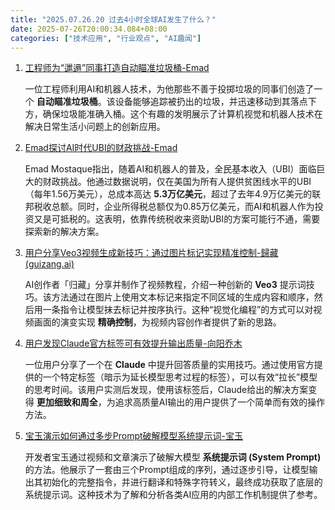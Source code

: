 ```yaml
---
title: "2025.07.26.20 过去4小时全球AI发生了什么？"
date: 2025-07-26T20:00:34.084+08:00
categories: ["技术应用", "行业观点", "AI趣闻"]
---
```


1. [工程师为“邋遢”同事打造自动瞄准垃圾桶-Emad](https://x.com/EMostaque/status/1949058278291357739)

   一位工程师利用AI和机器人技术，为他那些不善于投掷垃圾的同事们创造了一个 **自动瞄准垃圾桶**。该设备能够追踪被扔出的垃圾，并迅速移动到其落点下方，确保垃圾能准确入桶。这个有趣的发明展示了计算机视觉和机器人技术在解决日常生活小问题上的创新应用。

2. [Emad探讨AI时代UBI的财政挑战-Emad](https://x.com/EMostaque/status/1949048049860214917)

   Emad Mostaque指出，随着AI和机器人的普及，全民基本收入（UBI）面临巨大的财政挑战。他通过数据说明，仅在美国为所有人提供贫困线水平的UBI（每年1.56万美元），总成本高达 **5.3万亿美元**，超过了去年4.9万亿美元的联邦税收总额。同时，企业所得税总额仅为0.85万亿美元，而AI和机器人作为投资又是可抵税的。这表明，依靠传统税收来资助UBI的方案可能行不通，需要探索新的解决方案。

3. [用户分享Veo3视频生成新技巧：通过图片标记实现精准控制-歸藏(guizang.ai)](https://x.com/op7418/status/1949035551547633879)

   AI创作者「归藏」分享并制作了视频教程，介绍一种创新的 **Veo3** 提示词技巧。该方法通过在图片上使用文本标记来指定不同区域的生成内容和顺序，然后用一条指令让模型抹去标记并按序执行。这种“视觉化编程”的方式可以对视频画面的演变实现 **精确控制**，为视频内容创作者提供了新的思路。

4. [用户发现Claude官方标签可有效提升输出质量-向阳乔木](https://x.com/vista8/status/1949032785773298119)

   一位用户分享了一个在 **Claude** 中提升回答质量的实用技巧。通过使用官方提供的一个特定标签（暗示为延长模型思考过程的标签），可以有效“拉长”模型的思考时间。该用户实测后发现，使用该标签后，Claude给出的解决方案变得 **更加细致和周全**，为追求高质量AI输出的用户提供了一个简单而有效的操作方法。

5. [宝玉演示如何通过多步Prompt破解模型系统提示词-宝玉](https://x.com/dotey/status/1949024590857957583)

   开发者宝玉通过视频和文章演示了破解大模型 **系统提示词 (System Prompt)** 的方法。他展示了一套由三个Prompt组成的序列，通过逐步引导，让模型输出其初始化的完整指令，并进行翻译和特殊字符转义，最终成功获取了底层的系统提示词。这种技术为了解和分析各类AI应用的内部工作机制提供了参考。
